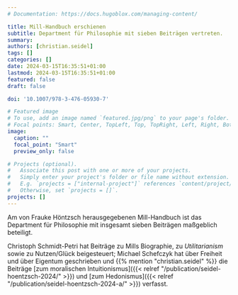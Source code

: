 ```yaml
---
# Documentation: https://docs.hugoblox.com/managing-content/

title: Mill-Handbuch erschienen
subtitle: Department für Philosophie mit sieben Beiträgen vertreten.
summary: 
authors: [christian.seidel]
tags: []
categories: []
date: 2024-03-15T16:35:51+01:00
lastmod: 2024-03-15T16:35:51+01:00
featured: false
draft: false

doi: '10.1007/978-3-476-05930-7'

# Featured image
# To use, add an image named `featured.jpg/png` to your page's folder.
# Focal points: Smart, Center, TopLeft, Top, TopRight, Left, Right, BottomLeft, Bottom, BottomRight.
image:
  caption: ""
  focal_point: "Smart"
  preview_only: false

# Projects (optional).
#   Associate this post with one or more of your projects.
#   Simply enter your project's folder or file name without extension.
#   E.g. `projects = ["internal-project"]` references `content/project/deep-learning/index.md`.
#   Otherwise, set `projects = []`.
projects: []
---
```


Am von Frauke Höntzsch herausgegebenen Mill-Handbuch ist das Department für Philosophie mit insgesamt sieben Beiträgen maßgeblich beteiligt.  

<!--more-->

Christoph Schmidt-Petri hat Beiträge zu Mills Biographie, zu *Utilitarianism* sowie zu Nutzen/Glück beigesteuert; Michael Schefczyk hat über Freiheit und über Eigentum geschrieben und {{% mention "christian.seidel" %}} die Beiträge [zum moralischen Intuitionismus]({{< relref "/publication/seidel-hoentzsch-2024/" >}}) und [zum Hedonismus]({{< relref "/publication/seidel-hoentzsch-2024-a/" >}}) verfasst.